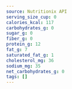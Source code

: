 ```yaml
---
source: Nutritionix API
serving_size_cup: 0
calories_kcal: 117
carbohydrates_g: 0
sugar_g: 0
fiber_g: 0
protein_g: 12
fat_g: 7
saturated_fat_g: 1
cholesterol_mg: 36
sodium_mg: 35
net_carbohydrates_g: 0
tags: []
---
```

